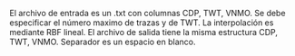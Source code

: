 El archivo de entrada es un .txt con columnas CDP, TWT, VNMO.
Se debe especificar el número maximo de trazas y de TWT.
La interpolación es mediante RBF lineal.
El archivo de salida tiene la misma estructura CDP, TWT, VNMO. Separador es un espacio en blanco.
